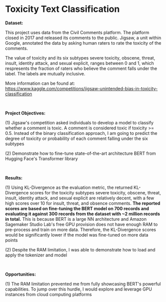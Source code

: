 # Toxicity Text Classification

**Dataset:**

This project uses data from the Civil Comments platform. The platform closed in 2017 and released its comments to the public. Jigsaw, a unit within Google, annotated the data by asking human raters to rate the toxicity of the comments. 

The value of toxicity and its six subtypes severe toxicity, obscene, threat, insult, identity attack, and sexual explicit, ranges between 0 and 1, which respresents the fraction of raters who believe the comment falls under the label. The labels are mutually inclusive.

 More information can be found at: https://www.kaggle.com/competitions/jigsaw-unintended-bias-in-toxicity-classification

<br>

**Project Objectives:**

(1) Jigsaw's competition asked individuals to develop a model to classify whether a comment is toxic. A comment is considered toxic if toxicity >= 0.5. Instead of the binary classification approach, I am going to predict the degree of toxicity or probability of each comment falling under the six subtypes

(2) Demonstrate how to fine-tune state-of-the-art architecture BERT from Hugging Face's Transformer library

<br>

**Results:**

(1) Using KL-Divergence as the evaluation metric, the returned KL-Divergence scores for the toxicity subtypes severe toxicity, obscene, threat, insult, identity attack, and sexual explicit are relatively decent, with a few high scores over 10 for insult, threat, and obsence comments. **The reported scores are based on fine-tuning the BERT model on 700 records and evaluating it against 300 records from the dataset with ~2 million records in total.** This is because BERT is a large NN architecture and Amazon Sagemaker Studio Lab's free GPU provision does not have enough RAM to pre-process and train on more data. Therefore, the KL-Divergence scores would be significantly lower if the model was fine-tuned on more data points

(2) Despite the RAM limitation, I was able to demonstrate how to load and apply the tokenizer and model

<br>

**Opportunities:**

(1) The RAM limitation prevented me from fully showcasing BERT's powerful capabilities. To jump over this hurdle, I would explore and leverage GPU instances from cloud computing platforms 
